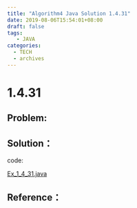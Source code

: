 ```yaml
---
title: "Algorithm4 Java Solution 1.4.31"
date: 2019-08-06T15:54:01+08:00
draft: false
tags:
   - JAVA
categories:
  - TECH
  - archives
---
```



# 1.4.31

## Problem:


## Solution：

code:

[Ex_1_4_31.java](./Ex_1_4_31.java)


## Reference：


